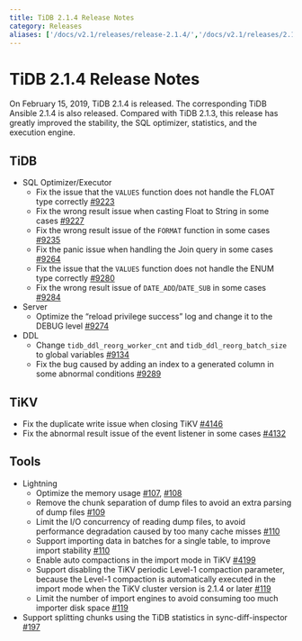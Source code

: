 ```yaml
---
title: TiDB 2.1.4 Release Notes
category: Releases
aliases: ['/docs/v2.1/releases/release-2.1.4/','/docs/v2.1/releases/2.1.4/']
---
```


# TiDB 2.1.4 Release Notes

On February 15, 2019, TiDB 2.1.4 is released. The corresponding TiDB Ansible 2.1.4 is also released. Compared with TiDB 2.1.3, this release has greatly improved the stability, the SQL optimizer, statistics, and the execution engine.

## TiDB

+ SQL Optimizer/Executor
    - Fix the issue that the `VALUES` function does not handle the FLOAT type correctly [#9223](https://github.com/pingcap/tidb/pull/9223)
    - Fix the wrong result issue when casting Float to String in some cases [#9227](https://github.com/pingcap/tidb/pull/9227)
    - Fix the wrong result issue of the `FORMAT` function in some cases [#9235](https://github.com/pingcap/tidb/pull/9235)
    - Fix the panic issue when handling the Join query in some cases [#9264](https://github.com/pingcap/tidb/pull/9264)
    - Fix the issue that the `VALUES` function does not handle the ENUM type correctly [#9280](https://github.com/pingcap/tidb/pull/9280)
    - Fix the wrong result issue of `DATE_ADD`/`DATE_SUB` in some cases [#9284](https://github.com/pingcap/tidb/pull/9284)
+ Server
    - Optimize the “reload privilege success” log and change it to the DEBUG level [#9274](https://github.com/pingcap/tidb/pull/9274)
+ DDL
    - Change `tidb_ddl_reorg_worker_cnt` and `tidb_ddl_reorg_batch_size` to global variables [#9134](https://github.com/pingcap/tidb/pull/9134)
    - Fix the bug caused by adding an index to a generated column in some abnormal conditions [#9289](https://github.com/pingcap/tidb/pull/9289)

## TiKV

- Fix the duplicate write issue when closing TiKV [#4146](https://github.com/tikv/tikv/pull/4146)
- Fix the abnormal result issue of the event listener in some cases [#4132](https://github.com/tikv/tikv/pull/4132)

## Tools

+ Lightning
    - Optimize the memory usage [#107](https://github.com/pingcap/tidb-lightning/pull/107), [#108](https://github.com/pingcap/tidb-lightning/pull/108)
    - Remove the chunk separation of dump files to avoid an extra parsing of dump files [#109](https://github.com/pingcap/tidb-lightning/pull/109)
    - Limit the I/O concurrency of reading dump files, to avoid performance degradation caused by too many cache misses [#110](https://github.com/pingcap/tidb-lightning/pull/110)
    - Support importing data in batches for a single table, to improve import stability [#110](https://github.com/pingcap/tidb-lightning/pull/113)
    - Enable auto compactions in the import mode in TiKV [#4199](https://github.com/tikv/tikv/pull/4199)
    - Support disabling the TiKV periodic Level-1 compaction parameter, because the Level-1 compaction is automatically executed in the import mode when the TiKV cluster version is 2.1.4 or later [#119](https://github.com/pingcap/tidb-lightning/pull/119)
    - Limit the number of import engines to avoid consuming too much importer disk space [#119](https://github.com/pingcap/tidb-lightning/pull/119)
+ Support splitting chunks using the TiDB statistics in sync-diff-inspector [#197](https://github.com/pingcap/tidb-tools/pull/197)